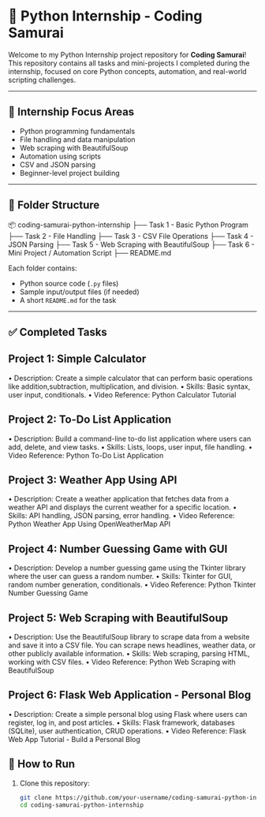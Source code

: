 # 🐍 Python Internship - Coding Samurai

Welcome to my Python Internship project repository for **Coding Samurai**!  
This repository contains all tasks and mini-projects I completed during the internship, focused on core Python concepts, automation, and real-world scripting challenges.

---

## 🧠 Internship Focus Areas

- Python programming fundamentals
- File handling and data manipulation
- Web scraping with BeautifulSoup
- Automation using scripts
- CSV and JSON parsing
- Beginner-level project building

---

## 📁 Folder Structure
📦 coding-samurai-python-internship
├── Task 1 - Basic Python Program
├── Task 2 - File Handling
├── Task 3 - CSV File Operations
├── Task 4 - JSON Parsing
├── Task 5 - Web Scraping with BeautifulSoup
├── Task 6 - Mini Project / Automation Script
├── README.md

Each folder contains:
- Python source code (`.py` files)
- Sample input/output files (if needed)
- A short `README.md` for the task

---

## ✅ Completed Tasks

## Project 1: Simple Calculator
  • Description: Create a simple calculator that can perform basic
    operations like addition,subtraction, multiplication, and division.
  • Skills: Basic syntax, user input, conditionals.
  • Video Reference: Python Calculator Tutorial

## Project 2: To-Do List Application
  • Description: Build a command-line to-do list application where
    users can add, delete, and view tasks.
  • Skills: Lists, loops, user input, file handling.
  • Video Reference: Python To-Do List Application

## Project 3: Weather App Using API
  • Description: Create a weather application that fetches data from
    a weather API and displays the current weather for a specific
    location.
  • Skills: API handling, JSON parsing, error handling.
  • Video Reference: Python Weather App Using OpenWeatherMap
    API
    
## Project 4: Number Guessing Game with GUI
  • Description: Develop a number guessing game using the Tkinter
    library where the user can guess a random number.
  • Skills: Tkinter for GUI, random number generation, conditionals.
  • Video Reference: Python Tkinter Number Guessing Game

## Project 5: Web Scraping with BeautifulSoup
  • Description: Use the BeautifulSoup library to scrape data from a
    website and save it into a CSV file. You can scrape news headlines,
    weather data, or other publicly available information.
  • Skills: Web scraping, parsing HTML, working with CSV files.
  • Video Reference: Python Web Scraping with BeautifulSoup

## Project 6: Flask Web Application - Personal Blog
  • Description: Create a simple personal blog using Flask where
    users can register, log in, and post articles.
  • Skills: Flask framework, databases (SQLite), user authentication,
    CRUD operations.
  • Video Reference: Flask Web App Tutorial - Build a Personal Blog

## 🚀 How to Run

1. Clone this repository:
   ```bash
   git clone https://github.com/your-username/coding-samurai-python-internship.git
   cd coding-samurai-python-internship
